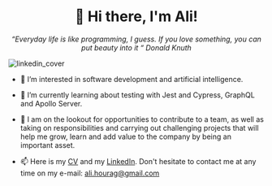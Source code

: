 <div align="center">
  <h1>👋 Hi there, I'm Ali!</h1>
  <em>“Everyday life is like programming, I guess. If you love something, you can put beauty into it “ Donald Knuth</em>
</div>

![linkedin_cover](https://github.com/ali-hourag/ali-hourag/assets/131694498/e5745a83-a3f2-4dbf-a3fe-8012eac9e722)


- 👀 I’m interested in software development and artificial intelligence.
- 🌱 I’m currently learning about testing with Jest and Cypress, GraphQL and Apollo Server.
- 💞️ I am on the lookout for opportunities to contribute to a team, as well as taking on responsibilities and carrying out challenging projects that will help me grow, learn and add value to the company by being an important asset.

- 📫 Here is my <a href="https://www.linkedin.com/posts/ali-hourag_cvalifullstack-activity-7116346951893213184-bP2M?utm_source=share&utm_medium=member_desktop">CV</a> and my <a href="www.linkedin.com/in/ali-hourag">LinkedIn</a>. Don't hesitate to contact me at any time on my e-mail: ali.hourag@gmail.com
<!---
ali-hourag/ali-hourag is a ✨ special ✨ repository because its `README.md` (this file) appears on your GitHub profile.
You can click the Preview link to take a look at your changes.
--->
